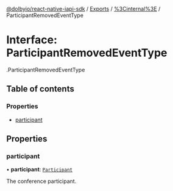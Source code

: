 [@dolbyio/react-native-iapi-sdk](../README.md) / [Exports](../modules.md) / [%3Cinternal%3E](../modules/_internal_.md) / ParticipantRemovedEventType

# Interface: ParticipantRemovedEventType

[<internal>](../modules/_internal_.md).ParticipantRemovedEventType

## Table of contents

### Properties

- [participant](_internal_.ParticipantRemovedEventType.md#participant)

## Properties

### participant

• **participant**: [`Participant`](_internal_.Participant.md)

The conference participant.
